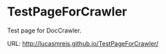TestPageForCrawler
==================

Test page for DocCrawler.

URL: http://lucasmreis.github.io/TestPageForCrawler/
